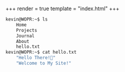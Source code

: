 +++
render = true
template = "index.html"
+++
```bash
kevin@WOPR:~$ ls
    Home
    Projects 
    Journal 
    About 
    hello.txt
kevin@WOPR:~$ cat hello.txt
    "Hello There!👋"
    "Welcome to My Site!"
```